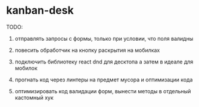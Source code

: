 # kanban-desk

TODO:
1. отправлять запросы с формы, только при условии, что поля валидны

2. повесить обработчик на кнопку раскрытия на мобилках

3. подключить библиотеку react dnd для десктопа а затем в идеале для мобилок

4. прогнать код через линтеры на предмет мусора и оптимизации кода

5. оптимизировать код валидации форм, вынести методы в отдельный кастомный хук
